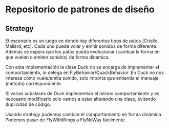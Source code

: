 # Repositorio de patrones de diseño

## Strategy
El escenario es un juego en donde hay diferentes tipos de patos (Criollo, Mallard, etc). Cada uno puede volar y emitir sonidos de forma diferente. Además se espera que los patos pueda evolucionar (cambiar la forma en que vuelan o emiten sonidos) de forma dinámica.

Con esta implementación la clase Duck no se encarga de implementar el comportamiento, lo delega en FlyBehavior/QuackBehavior. En Duck no nos interesa cómo vuele/emita sonido, solo importa que entienda el mensaje (método) correspondiente.

Si varias subclases de Duck implementan el mismo comportamiento y es necesario modificarlo solo vamos a estar alterando una clase, evitando duplicidad de código. 

Usando strategy podemos cambiar el comportamiento en forma dinámica. Podemos pasar de FlyWithWings a FlyNoWay fácilmente.

